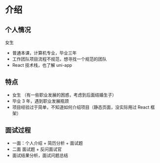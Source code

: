 # 介绍

## 个人情况

女生

- 普通本课，计算机专业，毕业三年
- 工作团队项目流程不规范，想寻找一个规范的团队
- React 技术栈，也了解 uni-app

## 特点

- 女生 （有一些职业发展的困惑，考虑到后面结婚生子）
- 毕业 3 年，遇到职业发展瓶颈
- 项目经验过于简单，不知道如何介绍项目（静态页面，没实际用过 React 框架）

## 面试过程

- 一面：个人介绍 + 简历分析 + 面试题
- 二面 面试题 + 反问面试官
- 面试结果分析，面试问题总结
